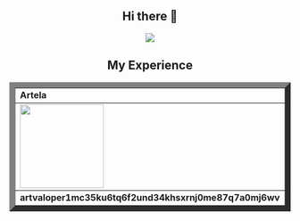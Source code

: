<h2 align=center> Hi there 👋 </h2>

<p align=center>
    <img src="https://github.com/user-attachments/assets/32ea06e2-0284-42d9-98b3-ca617ff8345b">
</p>

<h2 align=center> My Experience </h2>


<table border="10" align=center>
        <tr>
            <td><strong>Artela</strong></td>
            <td><strong>AirChains</strong></td>
            <td><strong>Lava</strong></td>
            <td><strong>Warden</strong></td>
        </tr>
        <tr>
            <td><img src="https://github.com/user-attachments/assets/14d53e69-1175-4683-bd08-76f0297960e4" width=150></td>
            <td><img src="https://github.com/user-attachments/assets/0aac1261-2141-4963-915c-be0d9c715289" width=150></td>
            <td><img src="https://github.com/user-attachments/assets/aabfe1a4-72fc-4243-b285-600a107eab1e" width=150></td>
            <td><img src="https://github.com/user-attachments/assets/e9686151-b7e5-4727-a474-28d4d0bbb534" width=150></td>
        </tr>
        <tr>
            <td><strong>artvaloper1mc35ku6tq6f2und34khsxrnj0me87q7a0mj6wv</strong></td>
            <td><strong>airvaloper1w4y46y0qmzy7kjpuc2pl4lusll8yt6gg06t8w4</strong></td>
            <td><strong>lava@valoper1wpmnll90zl05827hph74hjtzyk7d9k6rdzslvj</strong></td>
            <td><strong>wardenvaloper1htzln8xnukn63kt6s2l3mg04akeh9j5ch6cj7a</strong></td>
        </tr>
    </table>
